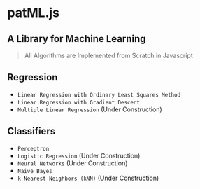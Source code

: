 # patML.js
## A Library for Machine Learning


> All Algorithms are Implemented from Scratch in Javascript

## Regression

- `Linear Regression with Ordinary Least Squares Method`
- `Linear Regression with Gradient Descent`
- `Multiple Linear Regression` (Under Construction)

## Classifiers

- `Perceptron`
- `Logistic Regression` (Under Construction)
- `Neural Networks` (Under Construction)
- `Naive Bayes`
- `k-Nearest Neighbors (kNN)` (Under Construction)
